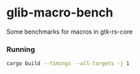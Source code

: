 # glib-macro-bench

Some benchmarks for macros in gtk-rs-core

### Running

```sh
cargo build --timings --all-targets -j 1
```
